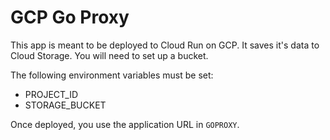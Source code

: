 # GCP Go Proxy

This app is meant to be deployed to Cloud Run on GCP. It saves it's data to Cloud Storage. You will need to set up a bucket.

The following environment variables must be set:

- PROJECT_ID
- STORAGE_BUCKET

Once deployed, you use the application URL in `GOPROXY`.

